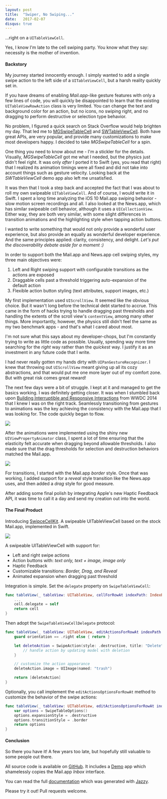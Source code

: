 ```yaml
---
layout: post
title:  "Swiper, No Swiping..."
date:   2017-02-07
disqus: true
---
```


...right on a `UITableViewCell`.

Yes, I know I'm late to the cell swiping party. You know what they say: necessity is the mother of invention.

#### Backstory

My journey started innocently enough. I simply wanted to add a single swipe action to the left side of a `UITableViewCell`, but a harsh reality quickly set in.

If you have dreams of enabling *Mail.app*-like gesture features with only a few lines of code, you will quickly be disappointed to learn that the existing `UITableViewRowAction` class is very limited. You can change the text and background color for an action, but no icons, no swiping right, and no dragging to perform destructive or selection type behavior. 

No problem, I figured a quick search on Stack Overflow would help brighten my day. That led me to [MGSwipeTableCell](https://github.com/MortimerGoro/MGSwipeTableCell) and [SWTableViewCell](https://github.com/CEWendel/SWTableViewCell). Both have great APIs, are very popular, and provide many customizations to make most developers happy.  I decided to take *MGSwipeTableCell* for a spin.

One thing you need to know about me - I'm a stickler for the details. Visually, *MGSwipeTableCell* got me what I needed, but the physics just didn't feel right. It was only *after* I ported it to Swift (yes, you read that right) that I realized its animation timings were all fixed and did not take into account things such as gesture velocity. Looking back at the *SWTableViewCell* demo app also left me unsatisfied.

It was then that I took a step back and accepted the fact that I was about to roll my own swipeable `UITableViewCell`. And of course, I would write it in Swift. I spent a long time analyzing the iOS 10 Mail.app swiping behavior - slow motion screen recordings and all.  I also looked at the News.app, which has similar swipeable cell behavior, although it uses a `UICollectionView`. Either way, they are both very similar, with some slight differences in transition animations and the highlighting style when tapping action buttons.

I wanted to write something that would not only provide a wonderful user experience, but also provide an equally as wonderful developer experience. And the same principles applied: clarity, consistency, and delight. *Let's put the discoverability debate aside for a moment :)*

In order to support both the Mail.app and News.app cell swiping styles, my three main objectives were: 

1. Left and Right swiping support with configurable transitions as the actions are exposed
2. Draggable cells past a threshold triggering auto-expansion of the default action
3. Flexible action button styling (text attributes, support images, etc.)

My first implementation used `UIScrollView`. It seemed like the obvious choice.  But it wasn't long before the technical debt started to accrue. This came in the form of hacks trying to handle dragging past thresholds and handling the extents of the scroll view's `contentView`, among many other things. More importantly, however, the physics still didn't feel the same as my two benchmark apps - and that's what I cared about most.

I'm not sure what this says about my developer-chops, but I'm constantly trying to write as little code as possible. Usually, spending way more time searching for the *right* way rather than the *quickest* way.  I justify it as an investment in any future code that I write.  

I had never really gotten my hands dirty with `UIPanGestureRecognizer`.  I knew that throwing out `UIScrollView` meant giving up all its cozy abstractions, and that would put me one more layer out of my comfort zone. But with great risk comes great reward! 

The next few days were a bit of struggle. I kept at it and managed to get the basics working. I was definitely getting closer. It was when I stumbled back upon [Building Interruptible and Responsive Interactions](https://developer.apple.com/videos/play/wwdc2014/236/) from WWDC 2014 that I knew I was on the right track. Seamlessly transitioning from gestures to animations was the key achieving the consistency with the Mail.app that I was looking for. The code quickly began to flow. 

![](https://raw.githubusercontent.com/jerkoch/SwipeCellKit/develop/Screenshots/Expansion-Selection.gif)

After the animations were implemented using the shiny new `UIViewPropertyAnimator` class, I spent a lot of time ensuring that the elasticity felt accurate when dragging beyond allowable thresholds. I also made sure that the drag thresholds for selection and destruction behaviors matched the Mail.app.  

![](https://raw.githubusercontent.com/jerkoch/SwipeCellKit/develop/Screenshots/Transition-Border.gif)

For transitions, I started with the Mail.app *border* style. Once that was working, I added support for a *reveal* style transition like the News.app uses, and then added a *drag* style for good measure. 

After adding some final polish by integrating Apple's new Haptic Feedback API, it was time to call it a day and send my creation out into the world.

#### The Final Product

Introducing [SwipceCellKit](https://github.com/jerkoch/SwipeCellKit). A swipeable UITableViewCell based on the stock Mail.app, implemented in Swift.

![](https://raw.githubusercontent.com/jerkoch/SwipeCellKit/develop/Screenshots/Hero.gif)

A swipeable UITableViewCell with support for:

* Left and right swipe actions
* Action buttons with: *text only, text + image, image only*
* Haptic Feedback
* Customizable transitions: *Border, Drag, and Reveal*
* Animated expansion when dragging past threshold

Integration is simple. Set the `delegate` property on `SwipeTableViewCell`:

````swift
func tableView(_ tableView: UITableView, cellForRowAt indexPath: IndexPath) -> UITableViewCell {
    ...
    cell.delegate = self
    return cell
}
````

Then adopt the `SwipeTableViewCellDelegate` protocol:

````swift
func tableView(_ tableView: UITableView, editActionsForRowAt indexPath: IndexPath, for orientation: SwipeActionsOrientation) -> [SwipeAction] {
    guard orientation == .right else { return }

    let deleteAction = SwipeAction(style: .destructive, title: "Delete") { action, indexPath in
        // handle action by updating model with deletion
    }

    // customize the action appearance
    deleteAction.image = UIImage(named: "trash")

    return [deleteAction]
}
````

Optionally, you call implement the `editActionsOptionsForRowAt` method to customize the behavior of the swipe actions:

````swift
func tableView(_ tableView: UITableView, editActionsOptionsForRowAt indexPath: IndexPath, for orientation: SwipeActionsOrientation) -> SwipeTableOptions {
    var options = SwipeTableOptions()
    options.expansionStyle = .destructive
    options.transitionStyle = .border
    return options
}
````

#### Conclusion

So there you have it!  A few years too late, but hopefully still valuable to some people out there.

All source code is available on [GitHub](https://github.com/jerkoch/SwipeCellKit). It includes a [Demo](https://github.com/jerkoch/SwipeCellKit/tree/develop/Example) app which shamelessly copies the Mail.app *Inbox* interface. 

You can read the full [documentation](http://www.jerkoch.com/SwipeCellKit) which was generated with [Jazzy](https://github.com/realm/jazzy).

Please try it out! Pull requests welcome.